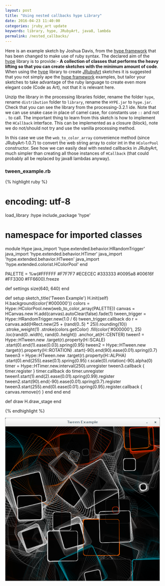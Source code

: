 ```yaml
---
layout: post
title: "Using nested callbacks hype Library"
date: 2016-04-23 11:40:00
categories: jruby_art update
keywords: library, hype, JRubyArt, java8, lambda
permalink: /nested_callbacks/
---
```


Here is an example sketch by Joshua Davis, from the [hype framework][hype_framework] that has been changed to make use of ruby syntax.
The declared aim of the [hype][hype_library] library is to provide:-
__A collection of classes that performs the heavy lifting so that you can create sketches with the minimum amount of code__. When using the [hype][hype_library] library to create [JRubyArt][jruby_art] sketches it is suggested that you not simply ape the [hype framework][hype_framework] examples, but tailor your sketches to take advantage of the ruby language to create even more elegant code (Code as Art), not that it is relevant here. 

Unzip the library in the processing libraries folder, rename the folder `hype`, rename `distribution` folder to `library`, rename the `HYPE.jar` to `hype.jar`. Check that you can see the library from the processing-3.2.1 ide. Note that we can use snake case in place of camel case, for constants use `::` and not `.` to call. The important thing to learn from this sketch is how to implement the `HCallback` interface. This can be implemented as a closure (block), note we do not/should not try and use the vanilla processing method. 

In this case we use the `web_to_color_array` convenience method (since JRubyArt-1.0.7) to convert the web string array to color int in the `HColorPool` constructor.  See how we can easily deal with nested callbacks in JRubyArt, much simpler than creating all those instances of `HCallback` (that could probably all be replaced by java8 lambdas anyway).

### tween_example.rb ###

{% highlight ruby %}
# encoding: utf-8
load_library :hype
include_package 'hype'
# namespace for imported classes
module Hype
  java_import 'hype.extended.behavior.HRandomTrigger'
  java_import 'hype.extended.behavior.HTimer'
  java_import 'hype.extended.behavior.HTween'
  java_import 'hype.extended.colorist.HColorPool'
end

PALETTE = %w(#FFFFFF #F7F7F7 #ECECEC #333333 #0095a8 #00616f #FF3300 #FF6600).freeze

def settings
  size(640, 640)
end

def setup
  sketch_title('Tween Example')
  H.init(self)
  H.background(color('#000000'))
  colors = Hype::HColorPool.new(web_to_color_array(PALETTE))
  canvas = HCanvas.new
  H.add(canvas).autoClear(false).fade(1)
  tween_trigger = Hype::HRandomTrigger.new(1.0 / 6)
  tween_trigger.callback do
    r = canvas.add(HRect.new(25 + (rand(0..5) * 25)).rounding(10))
              .stroke_weight(1)
              .stroke(colors.getColor)
              .fill(color('#000000'), 25)
              .loc(rand(0..width), rand(0..height))
              .anchor_at(H::CENTER)
    tween1 = Hype::HTween.new
                         .target(r).property(H::SCALE)
                         .start(0).end(1).ease(0.03).spring(0.95)
    tween2 = Hype::HTween.new
                         .target(r).property(H::ROTATION)
                         .start(-90).end(90).ease(0.01).spring(0.7)
    tween3 = Hype::HTween.new
                         .target(r).property(H::ALPHA)
                         .start(0).end(255).ease(0.1).spring(0.95)
    r.scale(0).rotation(-90).alpha(0)
    timer = Hype::HTimer.new.interval(250).unregister
    tween3.callback { timer.register }
    timer.callback do
      timer.unregister
      tween1.start(1).end(2).ease(0.01).spring(0.99).register
      tween2.start(90).end(-90).ease(0.01).spring(0.7).register
      tween3.start(255).end(0).ease(0.01).spring(0.95).register.callback { canvas.remove(r) }
    end
  end
end

def draw
  H.draw_stage
end

{% endhighlight %}


<img src="/assets/hype_tween.png" />

[jruby_art]:https://ruby-processing.github.io/index.html
[hype_library]:https://github.com/hype/HYPE_Processing
[hype_framework]:http://www.hypeframework.org/

